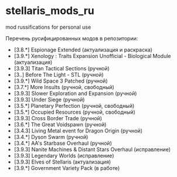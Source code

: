 # stellaris_mods_ru
mod russifications for personal use

Перечень русифицированных модов в репозитории:

- [3.8.*] Espionage Extended (актуализация и раскраска)
- [3.9.*] Xenology : Traits Expansion Unofficial - Biological Module (актуализация)
- [3.9.3] Titan Tactical Sections (ручной)
- [3.*.*] Before The Light - STL (ручной)
- [3.9.*] Wild Space 3 Patched (ручной)
- [3.7.*] More Insults (ручной, свободный)
- [3.9.3] Slower Exploration and Expansion (ручной)
- [3.9.3] Under Siege (ручной)
- [3.5.*] Planetary Perfection (ручной, свободный)
- [3.5.*] Occupied Resources (ручной, свободный)
- [3.9.3] Cross Border Trade (ручной)
- [3.6.*] The Great Voidspawn (ручной)
- [3.4.3] Living Metal event for Dragon Origin (ручной)
- [3.4.*] Dyson Swarm (ручной)
- [3.4.*] AA's Starbase Overhaul (ручной)
- [3.9.3] Nanite Machines & Distant Stars Overhaul (исправление)
- [3.9.3] Legendary Worlds (исправление)
- [3.9.3] Elves of Stellaris (актуализация)
- [3.9.*] Government Variety Pack (в работе)